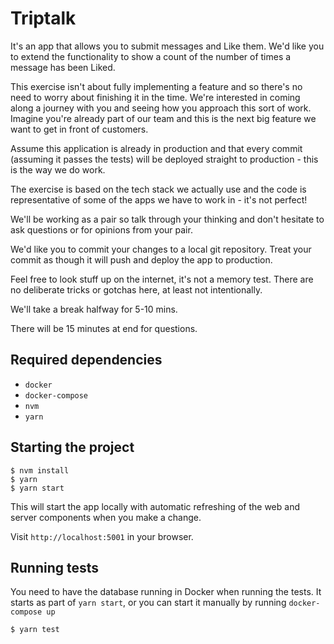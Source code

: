 # Triptalk

It's an app that allows you to submit messages and Like them. We'd like you to extend the functionality to show a count of the number of times a message has been Liked.

This exercise isn't about fully implementing a feature and so there's no need to worry about finishing it in the time. We're interested in coming along a journey with you and seeing how you approach this sort of work. Imagine you're already part of our team and this is the next big feature we want to get in front of customers.

Assume this application is already in production and that every commit (assuming it passes the tests) will be deployed straight to production - this is the way we do work.

The exercise is based on the tech stack we actually use and the code is representative of some of the apps we have to work in - it's not perfect!

We'll be working as a pair so talk through your thinking and don't hesitate to ask questions or for opinions from your pair.

We'd like you to commit your changes to a local git repository. Treat your commit as though it will push and deploy the app to production.

Feel free to look stuff up on the internet, it's not a memory test. There are no deliberate tricks or gotchas here, at least not intentionally.

We'll take a break halfway for 5-10 mins.

There will be 15 minutes at end for questions.

## Required dependencies
- `docker`
- `docker-compose`
- `nvm`
- `yarn`

## Starting the project
```
$ nvm install
$ yarn
$ yarn start
```

This will start the app locally with automatic refreshing of the web and server components when you make a change.

Visit `http://localhost:5001` in your browser.

## Running tests
You need to have the database running in Docker when running the tests. It starts as part of `yarn start`, or you can start it manually by running `docker-compose up`

```
$ yarn test
```